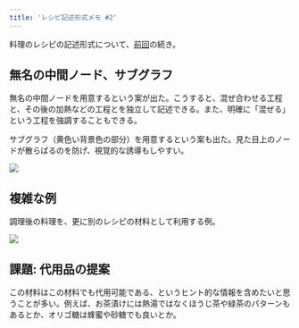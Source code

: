```yaml
---
title: 'レシピ記述形式メモ #2'
---
```

料理のレシピの記述形式について、[前回](https://r7kamura.com/articles/2022-05-13-mermaid-recipe-memo)の続き。

無名の中間ノード、サブグラフ
--------------

無名の中間ノードを用意するという案が出た。こうすると、混ぜ合わせる工程と、その後の加熱などの工程とを独立して記述できる。また、明確に「混ぜる」という工程を強調することもできる。

サブグラフ（黄色い背景色の部分）を用意するという案も出た。見た目上のノードが散らばるのを防げ、視覚的な誘導もしやすい。

![](https://lh6.googleusercontent.com/ti1h08OUexJinYvZ_N9W4eh2LVMCC3OLiJkn93l3Lcnu4NFRfnzVypJqkBQ2WuOC22ZuJ2u-OWkGp_RS9zfFLqeHGwWJItURsj0nogZot9qaOEi3yFEqfpsItrhPUHe-tR-BB6hzkbSaqS469c4Y6Q)

複雑な例
----

調理後の料理を、更に別のレシピの材料として利用する例。

![](https://lh4.googleusercontent.com/2hUHbqfwxhvS5_ODp5L-mcMLhhd3CQo4P6lgAfw5PGzt-6Y8BC4iUTCX-EE-vPnr_DGn2EYu4RSyP7uZ9_1kRZDNCv5mLLQGZQ7Iz0MbDc2H2uNvYvFL1s0bwP6xqjM3jKNabd-BjnIS9yF5eAHECw)

課題: 代用品の提案
----------

この材料はこの材料でも代用可能である、というヒント的な情報を含めたいと思うことが多い。例えば、お茶漬けには熱湯ではなくほうじ茶や緑茶のパターンもあるとか、オリゴ糖は蜂蜜や砂糖でも良いとか。
